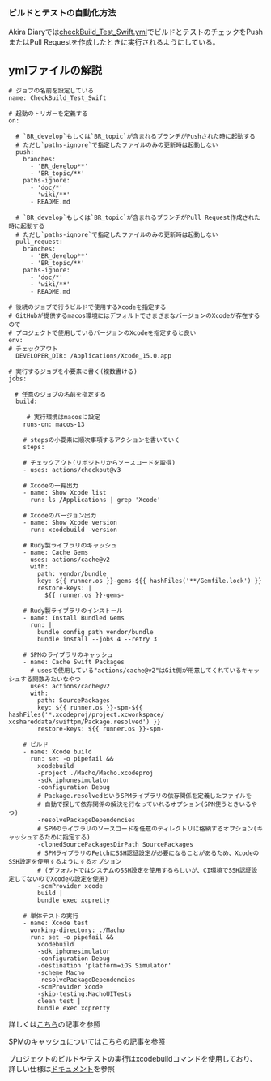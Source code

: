 ### ビルドとテストの自動化方法

Akira Diaryでは[checkBuild_Test_Swift.yml](https://github.com/FujimoriGit/AkiraDiary/blob/BR_topic/1.0/%2314_ci_cd_create/.github/workflows/checkBuild_Test_Swift.yml)でビルドとテストのチェックをPushまたはPull Requestを作成したときに実行されるようにしている。

## ymlファイルの解説

```
# ジョブの名前を設定している
name: CheckBuild_Test_Swift

# 起動のトリガーを定義する
on:

  # `BR_develop`もしくは`BR_topic`が含まれるブランチがPushされた時に起動する
  # ただし`paths-ignore`で指定したファイルのみの更新時は起動しない
  push:
    branches: 
      - 'BR_develop**'
      - 'BR_topic/**'
    paths-ignore:
      - 'doc/*'
      - 'wiki/**'
      - README.md

  # `BR_develop`もしくは`BR_topic`が含まれるブランチがPull Request作成された時に起動する 
  # ただし`paths-ignore`で指定したファイルのみの更新時は起動しない     
  pull_request:
    branches: 
      - 'BR_develop**'
      - 'BR_topic/**'
    paths-ignore:
      - 'doc/*'
      - 'wiki/**'
      - README.md

# 後続のジョブで行うビルドで使用するXcodeを指定する
# GitHubが提供するmacos環境にはデフォルトでさまざまなバージョンのXcodeが存在するので
# プロジェクトで使用しているバージョンのXcodeを指定すると良い
env:
# チェックアウト
  DEVELOPER_DIR: /Applications/Xcode_15.0.app

# 実行するジョブを小要素に書く(複数書ける)
jobs:

　# 任意のジョブの名前を指定する
  build:

     # 実行環境はmacosに設定
    runs-on: macos-13

    # stepsの小要素に順次事項するアクションを書いていく
    steps:

    # チェックアウト(リポジトリからソースコードを取得)
    - uses: actions/checkout@v3

    # Xcodeの一覧出力
    - name: Show Xcode list
      run: ls /Applications | grep 'Xcode'

    # Xcodeのバージョン出力
    - name: Show Xcode version
      run: xcodebuild -version

    # Rudy製ライブラリのキャッシュ
    - name: Cache Gems
      uses: actions/cache@v2
      with:
        path: vendor/bundle
        key: ${{ runner.os }}-gems-${{ hashFiles('**/Gemfile.lock') }}
        restore-keys: |
          ${{ runner.os }}-gems-

    # Rudy製ライブラリのインストール
    - name: Install Bundled Gems
      run: |
        bundle config path vendor/bundle
        bundle install --jobs 4 --retry 3

    # SPMのライブラリのキャッシュ
    - name: Cache Swift Packages
      # usesで使用している"actions/cache@v2"はGit側が用意してくれているキャッシュする関数みたいなやつ
      uses: actions/cache@v2
      with:
        path: SourcePackages
        key: ${{ runner.os }}-spm-${{ hashFiles('*.xcodeproj/project.xcworkspace/ xcshareddata/swiftpm/Package.resolved') }}
        restore-keys: ${{ runner.os }}-spm-

    # ビルド
    - name: Xcode build
      run: set -o pipefail &&
        xcodebuild
        -project ./Macho/Macho.xcodeproj
        -sdk iphonesimulator
        -configuration Debug
        # Package.resolvedというSPMライブラリの依存関係を定義したファイルを
        # 自動で探して依存関係の解決を行なっていれるオプション(SPM使うときいるやつ)
        -resolvePackageDependencies
        # SPMのライブラリのソースコードを任意のディレクトリに格納するオプション(キャッシュするために指定する)
        -clonedSourcePackagesDirPath SourcePackages
        # SPMライブラリのFetchにSSH認証設定が必要になることがあるため、XcodeのSSH設定を使用するようにするオプション
        # (デフォルトではシステムのSSH設定を使用するらしいが、CI環境でSSH認証設定してないのでXcodeの設定を使用)
        -scmProvider xcode
        build |
        bundle exec xcpretty
    
    # 単体テストの実行
    - name: Xcode test
      working-directory: ./Macho
      run: set -o pipefail &&
        xcodebuild
        -sdk iphonesimulator
        -configuration Debug
        -destination 'platform=iOS Simulator'
        -scheme Macho
        -resolvePackageDependencies
        -scmProvider xcode
        -skip-testing:MachoUITests
        clean test |
        bundle exec xcpretty

```

詳しくは[こちら](https://qiita.com/uhooi/items/29664ecf0254eb637951)の記事を参照

SPMのキャッシュについては[こちら](https://zenn.dev/ty/articles/2fc8b8f8103557addad5)の記事を参照

プロジェクトのビルドやテストの実行はxcodebuildコマンドを使用しており、詳しい仕様は[ドキュメント](https://developer.apple.com/library/archive/technotes/tn2339/_index.html)を参照
